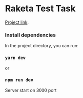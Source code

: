 # Raketa Test Task

[Project link](https://leogip.github.io/raketa-test-cats).
### Install dependencies

In the project directory, you can run:

### `yarn dev`

or

### `npm run dev`

Server start on 3000 port
